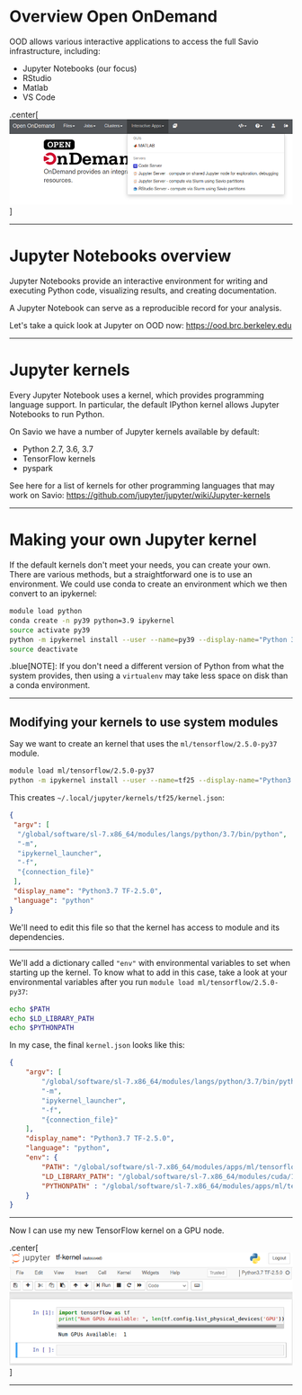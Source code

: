 # Overview Open OnDemand

OOD allows various interactive applications to access the full Savio infrastructure, including:

- Jupyter Notebooks (our focus)
- RStudio
- Matlab
- VS Code

.center[![Open On Demand on Savio](images/ood.png)]

---
# Jupyter Notebooks overview

Jupyter Notebooks provide an interactive environment for writing and executing
Python code, visualizing results, and creating documentation.

A Jupyter Notebook can serve as a reproducible record for your analysis.

Let's take a quick look at Jupyter on OOD now: https://ood.brc.berkeley.edu

---
# Jupyter kernels

Every Jupyter Notebook uses a kernel, which provides programming language
support. In particular, the default IPython kernel allows Jupyter Notebooks to
run Python.

On Savio we have a number of Jupyter kernels available by default:

- Python 2.7, 3.6, 3.7
- TensorFlow kernels
- pyspark

See here for a list of kernels for other programming languages that may work on
Savio: https://github.com/jupyter/jupyter/wiki/Jupyter-kernels

---
# Making your own Jupyter kernel

If the default kernels don't meet your needs, you can create your own. There are
various methods, but a straightforward one is to use an environment. We could
use conda to create an environment which we then convert to an ipykernel:

```sh
module load python
conda create -n py39 python=3.9 ipykernel
source activate py39
python -m ipykernel install --user --name=py39 --display-name="Python 3.9"
source deactivate
```

.blue[NOTE]: If you don't need a different version of Python from what the system provides, then using a `virtualenv` may take less space on disk than a conda environment.

---
## Modifying your kernels to use system modules

Say we want to create an kernel that uses the `ml/tensorflow/2.5.0-py37` module.

```sh
module load ml/tensorflow/2.5.0-py37
python -m ipykernel install --user --name=tf25 --display-name="Python3.7 TF2.5.0"
```
This creates `~/.local/jupyter/kernels/tf25/kernel.json`:

```json
{
 "argv": [
  "/global/software/sl-7.x86_64/modules/langs/python/3.7/bin/python",
  "-m",
  "ipykernel_launcher",
  "-f",
  "{connection_file}"
 ],
 "display_name": "Python3.7 TF-2.5.0",
 "language": "python"
}
```
We'll need to edit this file so that the kernel has access to module and its dependencies.

---
We'll add a dictionary called `"env"` with environmental variables to set when starting up the kernel. To know what to add in this case, take a look at your environmental variables after you run `module load ml/tensorflow/2.5.0-py37`:

```sh
echo $PATH
echo $LD_LIBRARY_PATH
echo $PYTHONPATH
```
In my case, the final `kernel.json` looks like this:
```json
{
    "argv": [
        "/global/software/sl-7.x86_64/modules/langs/python/3.7/bin/python",
        "-m",
        "ipykernel_launcher",
        "-f",
        "{connection_file}"
    ],
    "display_name": "Python3.7 TF-2.5.0",
    "language": "python",
    "env": {
        "PATH": "/global/software/sl-7.x86_64/modules/apps/ml/tensorflow/2.5.0-py37/bin:/global/software/sl-7.x86_64/modules/langs/cuda/11.2/bin:/global/software/sl-7.x86_64/modules/langs/python/3.7/bin:/global/software/sl-7.x86_64/modules/langs/python/3.7/condabin:/usr/local/bin:/usr/bin:/usr/local/sbin:/usr/sbin:/global/home/groups/allhands/bin:/global/home/users/jpduncan/bin",
        "LD_LIBRARY_PATH": "/global/software/sl-7.x86_64/modules/cuda/11.2/cudnn/8.1.1/lib64:/global/software/sl-7.x86_64/modules/langs/cuda/11.2/lib64/stubs:/global/software/sl-7.x86_64/modules/langs/cuda/11.2/lib64",
        "PYTHONPATH" : "/global/software/sl-7.x86_64/modules/apps/ml/tensorflow/2.5.0-py37/lib/python3.7/site-packages"
    }
}
```
---

Now I can use my new TensorFlow kernel on a GPU node.
 
.center[![Jupyter with TensorFlow kernel](images/jupyter-tf.png)]

---
